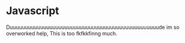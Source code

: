 # Javascript
Duuuuuuuuuuuuuuuuuuuuuuuuuuuuuuuuuuuuuuuuuuuuuuuuude im so overworked help, This is too fkfkkfinng much.
